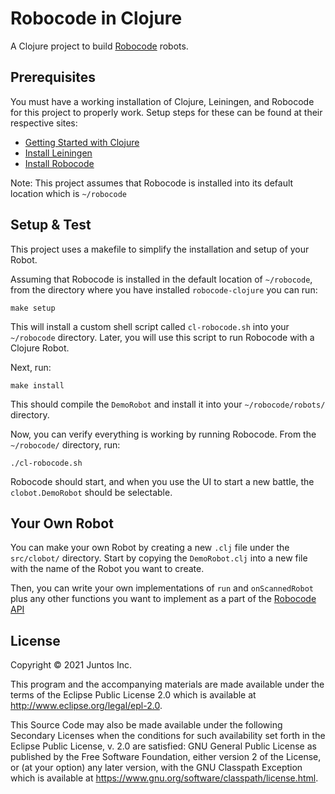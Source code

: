 # Robocode in Clojure

A Clojure project to build [Robocode](https://robocode.sourceforge.io/) robots.

## Prerequisites

You must have a working installation of Clojure, Leiningen, and Robocode for
this project to properly work. Setup steps for these can be found at their
respective sites:

* [Getting Started with Clojure](https://clojure.org/guides/getting_started)
* [Install Leiningen](https://leiningen.org/#install)
* [Install Robocode](https://robowiki.net/wiki/Robocode/Download_And_Install)

Note: This project assumes that Robocode is installed into its default
location which is `~/robocode`

## Setup & Test

This project uses a makefile to simplify the installation and setup of your
Robot.

Assuming that Robocode is installed in the default location of
`~/robocode`, from the directory where you have installed `robocode-clojure` you
can run:

```
make setup
```

This will install a custom shell script called `cl-robocode.sh` into your
`~/robocode` directory. Later, you will use this script to run Robocode with a Clojure Robot.

Next, run:

```
make install
```

This should compile the `DemoRobot` and install it into your `~/robocode/robots/`
directory.

Now, you can verify everything is working by running Robocode. From the
`~/robocode/` directory, run:

```
./cl-robocode.sh
```

Robocode should start, and when you use the UI to start a new battle, the
`clobot.DemoRobot` should be selectable.

## Your Own Robot

You can make your own Robot by creating a new `.clj` file under the
`src/clobot/` directory.  Start by copying the `DemoRobot.clj` into
a new file with the name of the Robot you want to create.

Then, you can write your own implementations of `run` and `onScannedRobot` plus
any other functions you want to implement as a part of the [Robocode API](https://robocode.sourceforge.io/docs/robocode/)

## License

Copyright © 2021 Juntos Inc.

This program and the accompanying materials are made available under the
terms of the Eclipse Public License 2.0 which is available at
http://www.eclipse.org/legal/epl-2.0.

This Source Code may also be made available under the following Secondary
Licenses when the conditions for such availability set forth in the Eclipse
Public License, v. 2.0 are satisfied: GNU General Public License as published by
the Free Software Foundation, either version 2 of the License, or (at your
option) any later version, with the GNU Classpath Exception which is available
at https://www.gnu.org/software/classpath/license.html.
